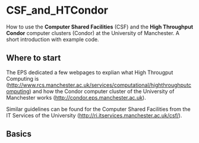 # CSF_and_HTCondor
How to use the **Computer Shared Facilities** (CSF) and the **High Throughput Condor** computer clusters (Condor) at the University of Manchester. A short introduction with example code.

## Where to start
The EPS dedicated a few webpages to explian what High Througput Computing is (http://www.rcs.manchester.ac.uk/services/computational/highthroughputcomputing) and how the Condor computer cluster of the University of Manchester works (http://condor.eps.manchester.ac.uk).

Similar guidelines can be found for the Computer Shared Facilities from the IT Services of the University (http://ri.itservices.manchester.ac.uk/csf/).

## Basics
